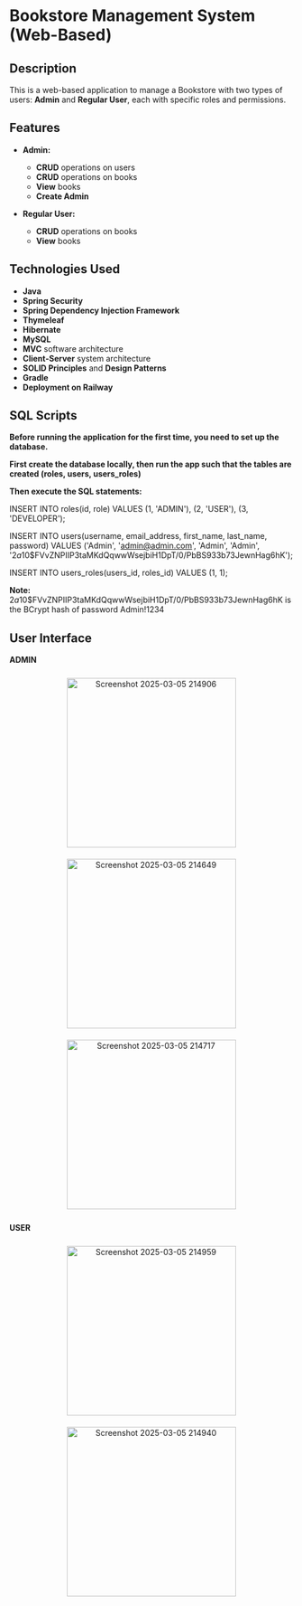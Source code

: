 # Bookstore Management System (Web-Based)

## Description

This is a web-based application to manage a Bookstore with two types of users: **Admin** and **Regular User**, each with specific roles and permissions. 

## Features

- **Admin:**
  - **CRUD** operations on users
  - **CRUD** operations on books
  - **View** books
  - **Create Admin** 
 
- **Regular User:**
  - **CRUD** operations on books
  - **View** books 

## Technologies Used

- **Java**
- **Spring Security**
- **Spring Dependency Injection Framework**
- **Thymeleaf**
- **Hibernate**
- **MySQL**
- **MVC** software architecture 
- **Client-Server** system architecture 
- **SOLID Principles** and **Design Patterns**
- **Gradle**
- **Deployment on Railway**

## SQL Scripts

**Before running the application for the first time, you need to set up the database.**

**First create the database locally, then run the app such that the tables are created (roles, users, users_roles)**

**Then execute the SQL statements:**

INSERT INTO roles(id, role) VALUES (1, 'ADMIN'), (2, 'USER'), (3, 'DEVELOPER');

INSERT INTO users(username, email_address, first_name, last_name, password) VALUES ('Admin', 'admin@admin.com', 'Admin', 'Admin', '$2a$10$FVvZNPIIP3taMKdQqwwWsejbiH1DpT/0/PbBS933b73JewnHag6hK');

INSERT INTO users_roles(users_id, roles_id) VALUES (1, 1);

**Note:** $2a$10$FVvZNPIIP3taMKdQqwwWsejbiH1DpT/0/PbBS933b73JewnHag6hK is the BCrypt hash of password Admin!1234 

## User Interface

**ADMIN**

<!-- Center the first image -->
<div style="text-align:center;">
  <img src="https://github.com/user-attachments/assets/5b8fbe7e-8362-40c7-b5fe-4f36fe039348" alt="Screenshot 2025-03-05 214906" width="300" style="margin: 10px;"/>
</div>

<!-- Align the next two images on the same line -->
<div style="text-align:center;">
  <img src="https://github.com/user-attachments/assets/e8de8c6a-f3a3-4b1a-a77d-19c2aeda6e79" alt="Screenshot 2025-03-05 214649" width="300" style="margin: 10px; display:inline-block;"/>
  <img src="https://github.com/user-attachments/assets/e3b74cb2-9299-4db5-98ad-a19070101426" alt="Screenshot 2025-03-05 214717" width="300" style="margin: 10px; display:inline-block;"/>
</div>


**USER**

<!-- Align the next two images on the same line -->
<div style="text-align:center;">
  <img src="https://github.com/user-attachments/assets/8b73a696-6f4d-43e7-8645-bcc20e2ef143" alt="Screenshot 2025-03-05 214959" width="300" style="margin: 10px; display:inline-block;"/>
  <img src="https://github.com/user-attachments/assets/26ce4c85-37a0-4550-9d43-5d97fb770b7a" alt="Screenshot 2025-03-05 214940" width="300" style="margin: 10px; display:inline-block;"/>
</div>















